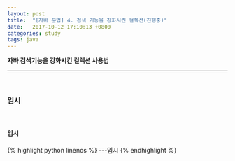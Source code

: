 ```yaml
---
layout: post
title:  "[자바 문법] 4. 검색 기능을 강화시킨 컬렉션(진행중)"
date:   2017-10-12 17:10:13 +0800
categories: study
tags: java
---
```


**자바 검색기능을 강화시킨 컬렉션 사용법** 

---

<br>

### 임시

<br>

#### 임시

{% highlight python linenos %}
---임시
{% endhighlight %}

<br>

